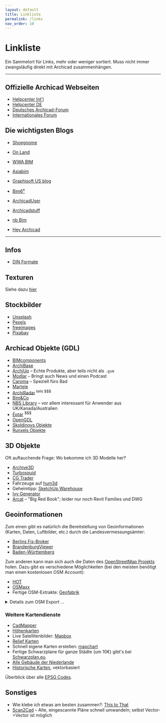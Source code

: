 ```yaml
---
layout: default
title: Linkliste
permalink: /links
nav_order: 10
---
```

# Linkliste

Ein Sammelort für Links, mehr oder weniger sortiert. Muss nicht immer zwangsläufig direkt mit Archicad zusammenhängen.

---

## Offizielle Archicad Webseiten
- [Helpcenter Int'l](https://helpcenter.graphisoft.com/)
- [Helpcenter DE](https://helpcenter.graphisoft.de/)
- [Deutsches Archicad-Forum](https://forum.graphisoft.de/)
- [Internationales Forum](https://archicad-talk.graphisoft.com/)

## Die wichtigsten Blogs
- [Shoegnome](http://www.shoegnome.com/writing/)
- [On Land](https://onland.info)
- [WWA BIM](https://wwabim.wordpress.com/)
- [Asiabim](https://asiabim.wordpress.com/)

- [Graphisoft US blog](https://blog.graphisoftus.com/blog)
- [Bim6<sup>x</sup>](https://bim6x.com/blog)
- [ArchicadUser](https://www.archicaduser.de/)
- [Archicadstuff](http://archicadstuff.blogspot.com/)
- [nb Bim](https://nbbim.wordpress.com/blog-posts/)
- [Hey Archicad](https://hey-archicad.de/)

---

## Infos
- [DIN Formate](https://www.din-formate.de/)

## Texturen
Siehe dazu [hier](/rendern/materialien/#anbieter)

## Stockbilder
- [Unsplash](https://unsplash.com/)
- [Pexels](https://www.pexels.com/)
- [freeimages](https://de.freeimages.com/)
- [Pixabay](https://pixabay.com/)


## Archicad Objekte (GDL)
- [BIMcomponents](https://bimcomponents.com/)
- [ArchiBase](https://archibase.co/) 
- [ArchiUp](https://archiup.com/en/) – Echte Produkte, aber teils nicht als `.gsm`
- [Modlar](https://www.modlar.com/) – Bringt auch News und einen Podcast
- [Caroma](https://specify.caroma.com.au/bim-library-landing/archicad) – Speziell fürs Bad
- [Martele](https://www.martela.com/downloads/3d-objects-and-material-libraries)
- [ArchiRadar](https://www.archiradar.it/en/3d-objects/free-objects/viewcategory/1-archicad.html) <sup>teils $$$</sup>
- [Bim&Co](https://www.bimandco.com/en/bim-objects)
- [NBS Library](https://www.nationalbimlibrary.com/en/archicad/) – vor allem interessant für Anwender aus UK/Kanada/Australien
- [Éptár](https://www.eptar.hu/solutions_downloads?lang=en) <sup>$$$</sup>
- [OpenGDL](http://www.opengdl.org/Default.aspx?tabid=979)
- [Skoldinovs Objekte](http://www.skoldinov.spb.ru/obj.php?lang=en)
- [Runxels Objekte](https://runxel.xyz/archicad-objects/)


## 3D Objekte
Oft auftauchende Frage: Wo bekomme ich 3D Modelle her?

- [Archive3D](https://archive3d.net/?category=28)
- [Turbosquid](https://www.turbosquid.com/)
- [CG Trader](https://www.cgtrader.com/)
- Fahrzeuge auf [hum3d](https://hum3d.com/3d-models/vehicles/)
- Geheimtipp: [SketchUp Warehouse](https://3dwarehouse.sketchup.com/)
- [Ivy Generator](http://graphics.uni-konstanz.de/~luft/ivy_generator)
- [Arcat](https://www.arcat.com/bim/bim_objects.shtml) – "Big Red Book"; leider nur noch Revit Families und DWG


## Geoinformationen
Zum einen gibt es natürlich die Bereitstellung von Geoinformationen (Karten, Daten, Luftbilder, etc.) durch die Landesvermessungsämter:
- [Berlins Fis-Broker](https://www.stadtentwicklung.berlin.de/geoinformation/fis-broker/)
- [BrandenburgViewer](https://bb-viewer.geobasis-bb.de/)
- [Baden-Württemberg](https://udo.lubw.baden-wuerttemberg.de/public/)

Zum anderen kann man sich auch die Daten des [OpenStreetMap Projekts](https://www.openstreetmap.org/) holen. Dazu gibt es verschiedene Möglichkeiten (bei den meisten benötigt man einen kostenlosen OSM Account):
- [HOT](https://export.hotosm.org/en/v3/)
- [OSMaxx](https://osmaxx.hsr.ch/)
- Fertige OSM-Extrakte: [Geofabrik](http://download.geofabrik.de/)

<details markdown="1">
<summary>Details zum OSM Export …</summary>

Bei Tools, wie dem vom HOT (_"Humanitarian OpenStreetMap Team"_) angebotenen Dienst, lassen sich eigene Abzüge der OSM-Datenbank von beliebigen Gebieten der Welt erstellen. Wähle ein Gebiet aus, anschließend ein [Dateiformat](/datei-io/) (empfehlenswert ist SHP oder GeoPackage). Nach einigen Minuten ist der individuelle Export fertig zum Download.

In [QGis](https://qgis.org/) wählen wir "<samp>Neues Projekt</samp>", und anschließend "<samp>Layer > Layer hinzufügen > Vektorlayer hinzufügen</samp>" (für Shapefiles; für GeoPackage den entsprechenden Unterpunkt). In dem Dialog den Ablageort der `.shp` eingeben.  
Nach dem Import kann es passieren, dass die importierte Geometrie verzogen aussieht und/oder falsche Maße besitzt. Das hängt mit der Projektionsmethode zusammen. Normalerweise sollte eine dazugehörige `.prj` Datei von QGis automatisch gelesen werden, das klappt aber bisweilen nicht, da der Inhalt von Projektionsdateien nicht standardisiert ist und im Grunde jeder was anderes reinschreibt.  
Unten rechts in QGIS befindet sich ein Button mit einer stilisierten Weltkugel – dahinter verbirgt sich ein Dialog, in dem das Koordinatenbezugssystem (KBS) eingestellt werden kann. Ist unklar, welches das richtige KBS ist, kann man die `.prj` Datei in einem Texteditor öffnen und nachschauen, welche Projektion anzuwenden ist.

Zum Schluss die Datei als DXF aus QGis exportieren und in Archicad verwenden.

</details>

### Weitere Kartendienste
- [CadMapper](https://cadmapper.com)
- [Höhenkarten](http://terrain.party/)
- Live Satellitenbilder: [Mapbox](https://labs.mapbox.com/bites/00145/#7/52.214/10.195)
- [Relief Karten](https://maps-for-free.com)
- Schnell eigene Karten erstellen: [mapchart](https://mapchart.net/)
- Fertige Schwarzplane für ganze Städte (um 10€) gibt's bei [Schwarzplan.eu](https://schwarzplan.eu/).
- [Alle Gebäude der Niederlande](http://code.waag.org/buildings/#52.5379,4.9988,8)
- [Historische Karten](https://www.ieg-maps.uni-mainz.de/), vektorbasiert

Überblick über alle [EPSG Codes](https://www.spatialreference.org/).


## Sonstiges
- Wie klebe ich etwas am besten zusammen?: [This to That](http://thistothat.com/)
- [Scan2Cad](https://www.scan2cad.com/) – Alte, eingescannte Pläne schnell umwandeln; selbst Vector->Vector ist möglich
